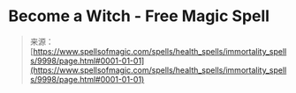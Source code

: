 <!--yml
category: 未分类
date: 2024-06-12 18:46:30
-->

# Become a Witch - Free Magic Spell

> 来源：[https://www.spellsofmagic.com/spells/health_spells/immortality_spells/9998/page.html#0001-01-01](https://www.spellsofmagic.com/spells/health_spells/immortality_spells/9998/page.html#0001-01-01)